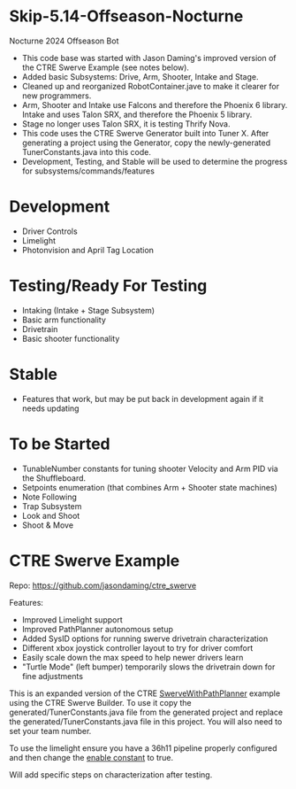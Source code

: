 # Skip-5.14-Offseason-Nocturne
Nocturne 2024 Offseason Bot

- This code base was started with Jason Daming's improved version of the CTRE Swerve Example (see notes below).
- Added basic Subsystems: Drive, Arm, Shooter, Intake and Stage.
- Cleaned up and reorganized RobotContainer.jave to make it clearer for new programmers.
- Arm, Shooter and Intake use Falcons and therefore the Phoenix 6 library. Intake and uses Talon SRX, and therefore the Phoenix 5 library.
- Stage no longer uses Talon SRX, it is testing Thrify Nova.
- This code uses the CTRE Swerve Generator built into Tuner X. After generating a project using the Generator, copy the newly-generated TunerConstants.java into this code.
- Development, Testing, and Stable will be used to determine the progress for subsystems/commands/features

# Development
- Driver Controls
- Limelight
- Photonvision and April Tag Location

# Testing/Ready For Testing
- Intaking (Intake + Stage Subsystem)
- Basic arm functionality
- Drivetrain
- Basic shooter functionality

# Stable
- Features that work, but may be put back in development again if it needs updating

# To be Started
- TunableNumber constants for tuning shooter Velocity and Arm PID via the Shuffleboard.
- Setpoints enumeration (that combines Arm + Shooter state machines)
- Note Following
- Trap Subsystem
- Look and Shoot
- Shoot & Move

# CTRE Swerve Example

Repo: https://github.com/jasondaming/ctre_swerve

Features:
- Improved Limelight support
- Improved PathPlanner autonomous setup
- Added SysID options for running swerve drivetrain characterization
- Different xbox joystick controller layout to try for driver comfort
- Easily scale down the max speed to help newer drivers learn
- "Turtle Mode" (left bumper) temporarily slows the drivetrain down for fine adjustments

This is an expanded version of the CTRE [SwerveWithPathPlanner](https://github.com/CrossTheRoadElec/Phoenix6-Examples/tree/main/java/SwerveWithPathPlanner) example using the CTRE Swerve Builder.  To use it copy the generated/TunerConstants.java file from the generated project and replace the generated/TunerConstants.java file in this project.  You will also need to set your team number.

To use the limelight ensure you have a 36h11 pipeline properly configured and then change the [enable constant](https://github.com/jasondaming/ctre_swerve/blob/master/src/main/java/frc/robot/Vision/Limelight.java#L22) to true.

Will add specific steps on characterization after testing.